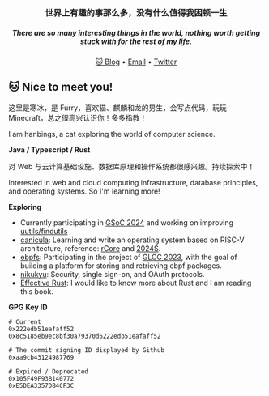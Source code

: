 <h3 align="center">世界上有趣的事那么多，没有什么值得我困顿一生</h3>
<h5 align="center">There are so many interesting things in the world, nothing worth getting stuck with for the rest of my life.</h3>

<p align="center">
  <a target="_blank" href="https://blog.hanbings.io/">🐱 Blog</a> •
  <a target="_blank" href="mailto:hanbings@hanbings.io">Email</a> •
  <a target="_blank" href="https://twitter.com/IceCatHanbings">Twitter</a>
</p>



## 🐱 Nice to meet you!

这里是寒冰，是 Furry，喜欢猫、麒麟和龙的男生，会写点代码，玩玩 Minecraft，总之很高兴认识你！多多指教！

I am hanbings, a cat exploring the world of computer science.

**Java / Typescript / Rust**

对 Web 与云计算基础设施、数据库原理和操作系统都很感兴趣。持续探索中！

Interested in web and cloud computing infrastructure, database principles, and operating systems. So I'm learning more!

**Exploring**

- Currently participating in [GSoC 2024](https://summerofcode.withgoogle.com/programs/2024/projects/Rv3xx9w2) and working on improving [uutils/findutils](https://github.com/uutils/findutils)
- [canicula](https://github.com/hanbings/canicula): Learning and write an operating system based on RISC-V architecture, reference: [rCore](https://rcore-os.cn/rCore-Tutorial-Book-v3/index.html) and [2024S](https://learningos.cn/rCore-Tutorial-Guide-2024S).
- [ebpfs](https://github.com/linuxkerneltravel/ebpfs): Participating in the project of [GLCC 2023](https://www.gitlink.org.cn/glcc), with the goal of building a platform for storing and retrieving ebpf packages.
- [nikukyu](https://github.com/hanbings/nikukyu): Security, single sign-on, and OAuth protocols.
- [Effective Rust](https://www.lurklurk.org/effective-rust/): I would like to know more about Rust and I am reading this book.

**GPG Key ID**

```shell
# Current
0x222edb51eafaff52
0x8c5185eb9ec8bf30a79370d6222edb51eafaff52

# The commit signing ID displayed by Github
0xaa9cb43124987769

# Expired / Deprecated
0x105F49F93B140772
0xE5DEA3357DB4CF3C
```

